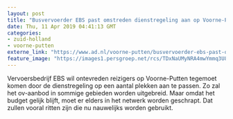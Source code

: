 ```yaml
---
layout: post
title: "Busvervoerder EBS past omstreden dienstregeling aan op Voorne-Putten"
date: Thu, 11 Apr 2019 04:41:13 GMT
categories: 
- zuid-holland 
- voorne-putten 
externe_link: "https://www.ad.nl/voorne-putten/busvervoerder-ebs-past-omstreden-dienstregeling-aan-op-voorne-putten~ac1545f7/"
feature_image: "https://images1.persgroep.net/rcs/TDxNaUMyNRA4mwYmmq3U8CHnGdE/diocontent/139658623/_fitwidth/400/?appId=21791a8992982cd8da851550a453bd7f&quality=0.7"
---
```


Vervoersbedrijf EBS wil ontevreden reizigers op Voorne-Putten tegemoet komen door de dienstregeling op een aantal plekken aan te passen. Zo zal het ov-aanbod in sommige gebieden worden uitgebreid. Maar omdat het budget gelijk blijft, moet er elders in het netwerk worden geschrapt. Dat zullen vooral ritten zijn die nu nauwelijks worden gebruikt.

